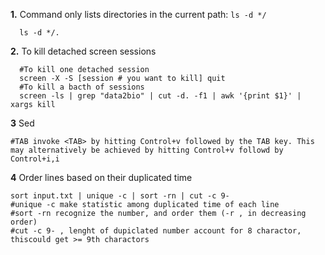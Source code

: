 **1.** Command only lists directories in the current path: `ls -d */`
 
	  ls -d */.
**2.** To kill detached screen sessions
	  
	  #To kill one detached session
	  screen -X -S [session # you want to kill] quit
	  #To kill a bacth of sessions
	  screen -ls | grep "data2bio" | cut -d. -f1 | awk '{print $1}' | xargs kill
	  
**3** Sed    
	
	#TAB invoke <TAB> by hitting Control+v followed by the TAB key. This may alternatively be achieved by hitting Control+v followd by Control+i,i
	
**4** Order lines based on their duplicated time    
	
	sort input.txt | unique -c | sort -rn | cut -c 9-
	#unique -c make statistic among duplicated time of each line
	#sort -rn recognize the number, and order them (-r , in decreasing order)
	#cut -c 9- , lenght of dupiclated number account for 8 charactor, thiscould get >= 9th charactors